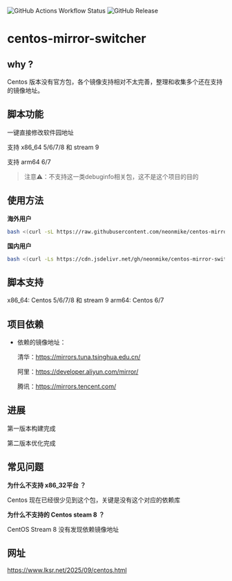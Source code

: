 ![GitHub Actions Workflow Status](https://img.shields.io/github/actions/workflow/status/neonmike/centos-mirror-switcher/main.yml)
![GitHub Release](https://img.shields.io/github/v/release/neonmike/centos-mirror-switcher)

# centos-mirror-switcher

## why ?

Centos 版本没有官方包，各个镜像支持相对不太完善，整理和收集多个还在支持的镜像地址。

## 脚本功能

一键直接修改软件园地址

支持 x86_64  5/6/7/8 和 stream 9

支持 arm64 6/7

> 注意⚠️：不支持这一类debuginfo相关包，这不是这个项目的目的

## 使用方法

**海外用户**

```bash
bash <(curl -sL https://raw.githubusercontent.com/neonmike/centos-mirror-switcher/main/centos-mirror-switcher.sh)
```
**国内用户**
```bash
bash <(curl -Ls https://cdn.jsdelivr.net/gh/neonmike/centos-mirror-switcher@main/centos-mirror-switcher.sh) 
```


## 脚本支持

x86_64: Centos 5/6/7/8 和 stream 9
arm64: Centos 6/7

## 项目依赖

- 依赖的镜像地址：

    清华：https://mirrors.tuna.tsinghua.edu.cn/

    阿里：https://developer.aliyun.com/mirror/

    腾讯：https://mirrors.tencent.com/

## 进展

第一版本构建完成 

第二版本优化完成

## 常见问题

**为什么不支持 x86_32平台 ？**

Centos 现在已经很少见到这个包，关键是没有这个对应的依赖库

**为什么不支持的 Centos steam 8 ？**

CentOS Stream 8 没有发现依赖镜像地址

## 网址

https://www.lksr.net/2025/09/centos.html
